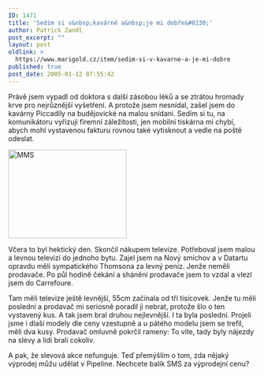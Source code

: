 ```yaml
---
ID: 1471
title: 'Sedím si v&nbsp;kavárně a&nbsp;je mi dobře&#8230;'
author: Patrick Zandl
post_excerpt: ""
layout: post
oldlink: >
  https://www.marigold.cz/item/sedim-si-v-kavarne-a-je-mi-dobre
published: true
post_date: 2005-01-12 07:55:42
---
```

<p>Právě jsem vypadl od doktora s další zásobou léků a se ztrátou hromady krve pro nejrůznější vyšetření. A protože jsem nesnídal, zašel jsem do kavárny Piccadily na budějovické na malou snídani. Sedím si tu, na komunikátoru vyřizuji firemní záležitosti, jen mobilní tiskárna mi chybí, abych mohl vystavenou fakturu rovnou také vytisknout a vedle na poště odeslat.</p>


<div class="rightbox"><img src="/wp-content/uploads/1/20050112-piccadily.jpg" alt="MMS" width="240" height="180" /></div>
<p>Včera to byl hektický den. Skončil nákupem televize. Potřeboval jsem malou a levnou televizi do jednoho bytu. Zajel jsem na Nový smíchov a v Datartu opravdu měli sympatického Thomsona za levný peníz. Jenže neměli prodavače. Po půl hodině čekání a shánění prodavače jsem to vzdal a vlezl jsem do Carrefoure.</p>

<p>Tam měli televize ještě levnější, 55cm začínala od tří tisícovek. Jenže tu měli poslední a prodavač mi seriosně poradil ji nebrat, protože šlo o ten vystavený kus. A tak jsem bral druhou nejlevnější. I ta byla poslední. Projeli jsme i dlaší modely dle ceny vzestupně a u pátého modelu jsem se trefil, měli dva kusy. Prodavač omluvně pokrčil rameny: To víte, tady byly nájezdy na slevy a lidi brali cokoliv.</p>

<p>A pak, že slevová akce nefunguje. Teď přemýšlím o tom, zda nějaký výprodej můžu udělat v Pipeline. Nechcete balík SMS za výprodejní cenu?
</p>
